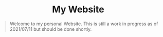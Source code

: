 <div align="center">
<h1>My Website</h1>
</div>

> Welcome to my personal Website. This is still a work in progress as of 2021/07/11 but should be done shortly.
